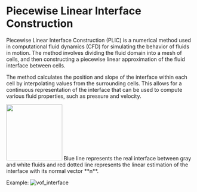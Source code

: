 # Piecewise Linear Interface Construction

Piecewise Linear Interface Construction (PLIC) is a numerical method used in computational fluid dynamics (CFD) for simulating the behavior of fluids in motion. The method involves dividing the fluid domain into a mesh of cells, and then constructing a piecewise linear approximation of the fluid interface between cells.

The method calculates the position and slope of the interface within each cell by interpolating values from the surrounding cells. This allows for a continuous representation of the interface that can be used to compute various fluid properties, such as pressure and velocity.

<img src=https://user-images.githubusercontent.com/97102775/220935427-e8f59fac-9c79-4cfd-9d4d-2d9918680306.jpg width="150" height="150"/>
Blue line represents the real interface between gray and white fluids and red dotted line represents the linear estimation of the interface with its normal vector **n**.


Example:
![vof_interface](https://user-images.githubusercontent.com/97102775/210425079-f3b72f9f-88b7-4570-a3e5-a0cbdec57018.jpg)

